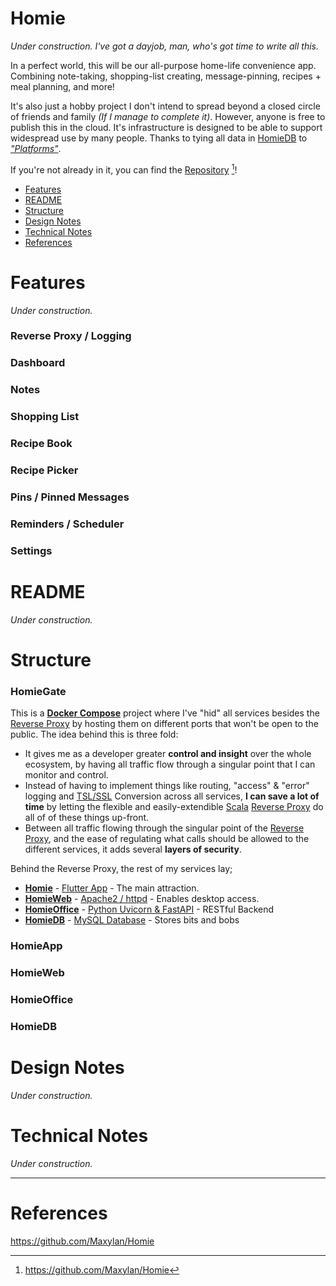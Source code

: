 # Homie

*Under construction. I've got a dayjob, man, who's got time to write all this.*

In a perfect world, this will be our all-purpose home-life convenience app. Combining note-taking, shopping-list creating, message-pinning, recipes + meal planning, and more!

It's also just a hobby project I don't intend to spread beyond a closed circle of friends and family *(If I manage to complete it)*. However, anyone is free to publish this in the cloud. It's infrastructure is designed to be able to support widespread use by many people. Thanks to tying all data in [HomieDB]() to *["Platforms"]()*.

If you're not already in it, you can find the [Repository](https://github.com/Maxylan/Homie) [^here]!

- [Features](#features)
- [README](#readme)
- [Structure](#structure)
- [Design Notes](#design-Notes)
- [Technical Notes](#technical-Notes)
- [References](#references)

# Features

*Under construction.*

### Reverse Proxy / Logging

### Dashboard

### Notes

### Shopping List

### Recipe Book

### Recipe Picker

### Pins / Pinned Messages

### Reminders / Scheduler

### Settings

# README

*Under construction.*

# Structure

### HomieGate

This is a **[Docker Compose](https://docs.docker.com/compose/)** project where I've "hid" all services besides the [Reverse Proxy](#reverse-proxy-/-logging) by hosting them on different ports that won't be open to the public. The idea behind this is three fold: 

- It gives me as a developer greater **control and insight** over the whole ecosystem, by having all traffic flow through a singular point that I can monitor and control.
- Instead of having to implement things like routing, "access" & "error" logging and [TSL/SSL]() Conversion across all services, **I can save a lot of time** by letting the flexible and easily-extendible [Scala]() [Reverse Proxy](#reverse-proxy-/-logging) do all of of these things up-front. 
- Between all traffic flowing through the singular point of the [Reverse Proxy](#reverse-proxy-/-logging), and the ease of regulating what calls should be allowed to the different services, it adds several **layers of security**.

Behind the Reverse Proxy, the rest of my services lay;
- **[Homie](#homieapp)** - [Flutter App]() - The main attraction.
- **[HomieWeb](#homieweb)** - [Apache2 / httpd]() - Enables desktop access.
- **[HomieOffice](#homieoffice)** - [Python Uvicorn & FastAPI]() - RESTful Backend
- **[HomieDB](#homiedb)** - [MySQL Database]() - Stores bits and bobs

### HomieApp

### HomieWeb

### HomieOffice

### HomieDB

# Design Notes

*Under construction.*

# Technical Notes

*Under construction.*


---
# References

https://github.com/Maxylan/Homie

[^here]: https://github.com/Maxylan/Homie